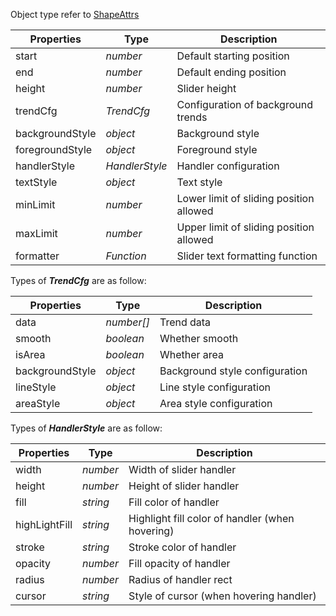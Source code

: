 Object type refer to [ShapeAttrs](/en/docs/api/graphic-style)

| Properties      | Type           | Description                             |
| --------------- | -------------- | --------------------------------------- |
| start           | _number_       | Default starting position               |
| end             | _number_       | Default ending position                 |
| height          | _number_       | Slider height                           |
| trendCfg        | _TrendCfg_     | Configuration of background trends      |
| backgroundStyle | _object_       | Background style                        |
| foregroundStyle | _object_       | Foreground style                        |
| handlerStyle    | _HandlerStyle_ | Handler configuration                   |
| textStyle       | _object_       | Text style                              |
| minLimit        | _number_       | Lower limit of sliding position allowed |
| maxLimit        | _number_       | Upper limit of sliding position allowed |
| formatter       | _Function_     | Slider text formatting function         |

Types of __*TrendCfg*__  are as follow:

| Properties      | Type       | Description                    |
| --------------- | ---------- | ------------------------------ |
| data            | _number[]_ | Trend data                     |
| smooth          | _boolean_  | Whether smooth                 |
| isArea          | _boolean_  | Whether area                   |
| backgroundStyle | _object_   | Background style configuration |
| lineStyle       | _object_   | Line style configuration       |
| areaStyle       | _object_   | Area style configuration       |

Types of __*HandlerStyle*__ are as follow:

| Properties | Type     | Description              |
| ---------- | -------- | ------------------------ |
| width      | _number_ | Width of slider handler  |
| height     | _number_ | Height of slider handler |
| fill          | _string_ | Fill color of handler                           |
| highLightFill | _string_ | Highlight fill color of handler (when hovering) |
| stroke        | _string_ | Stroke color of handler                         |
| opacity       | _number_ | Fill opacity of handler                         |
| radius        | _number_ | Radius of handler rect                          |
| cursor        | _string_ | Style of cursor (when hovering handler)         |
